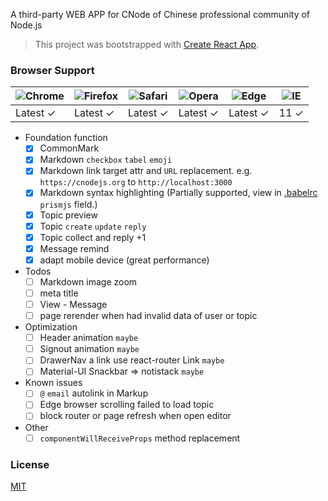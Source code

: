 A third-party WEB APP for CNode of Chinese professional community of Node.js

> This project was bootstrapped with [Create React App](https://github.com/facebookincubator/create-react-app).

### Browser Support
![Chrome](https://raw.github.com/alrra/browser-logos/master/src/chrome/chrome_48x48.png) | ![Firefox](https://raw.github.com/alrra/browser-logos/master/src/firefox/firefox_48x48.png) | ![Safari](https://raw.github.com/alrra/browser-logos/master/src/safari/safari_48x48.png) | ![Opera](https://raw.github.com/alrra/browser-logos/master/src/opera/opera_48x48.png) | ![Edge](https://raw.github.com/alrra/browser-logos/master/src/edge/edge_48x48.png) | ![IE](https://raw.github.com/alrra/browser-logos/master/src/archive/internet-explorer_9-11/internet-explorer_9-11_48x48.png) |
--- | --- | --- | --- | --- | --- |
Latest ✓ | Latest ✓ | Latest ✓ | Latest ✓ | Latest ✓ | 11 ✓ |

- Foundation function
  - [x] CommonMark
  - [x] Markdown `checkbox` `tabel` `emoji`
  - [x] Markdown link target attr and `URL` replacement. e.g. `https://cnodejs.org` to `http://localhost:3000`
  - [x] Markdown syntax highlighting (Partially supported, view in [.babelrc](.babelrc) `prismjs` field.)
  - [x] Topic preview
  - [x] Topic `create` `update` `reply`
  - [x] Topic collect and reply +1
  - [x] Message remind
  - [x] adapt mobile device (great performance)

- Todos
  - [ ] Markdown image zoom
  - [ ] meta title
  - [ ] View - Message
  - [ ] page rerender when had invalid data of user or topic

- Optimization
  - [ ] Header animation `maybe`
  - [ ] Signout animation `maybe`
  - [ ] DrawerNav a link use react-router Link `maybe`
  - [ ] Material-UI Snackbar => notistack `maybe`

- Known issues
  - [ ] `@` `email` autolink in Markup
  - [ ] Edge browser scrolling failed to load topic
  - [ ] block router or page refresh when open editor

- Other
  - [ ] `componentWillReceiveProps` method replacement

### License
[MIT](https://opensource.org/licenses/MIT)
